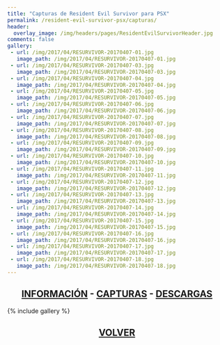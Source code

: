 ```yaml
---
title: "Capturas de Resident Evil Survivor para PSX"
permalink: /resident-evil-survivor-psx/capturas/
header:
  overlay_image: /img/headers/pages/ResidentEvilSurvivorHeader.jpg
comments: false
gallery:
 - url: /img/2017/04/RESURVIVOR-20170407-01.jpg
   image_path: /img/2017/04/RESURVIVOR-20170407-01.jpg
 - url: /img/2017/04/RESURVIVOR-20170407-03.jpg
   image_path: /img/2017/04/RESURVIVOR-20170407-03.jpg
 - url: /img/2017/04/RESURVIVOR-20170407-04.jpg
   image_path: /img/2017/04/RESURVIVOR-20170407-04.jpg
 - url: /img/2017/04/RESURVIVOR-20170407-05.jpg
   image_path: /img/2017/04/RESURVIVOR-20170407-05.jpg
 - url: /img/2017/04/RESURVIVOR-20170407-06.jpg
   image_path: /img/2017/04/RESURVIVOR-20170407-06.jpg
 - url: /img/2017/04/RESURVIVOR-20170407-07.jpg
   image_path: /img/2017/04/RESURVIVOR-20170407-07.jpg
 - url: /img/2017/04/RESURVIVOR-20170407-08.jpg
   image_path: /img/2017/04/RESURVIVOR-20170407-08.jpg
 - url: /img/2017/04/RESURVIVOR-20170407-09.jpg
   image_path: /img/2017/04/RESURVIVOR-20170407-09.jpg
 - url: /img/2017/04/RESURVIVOR-20170407-10.jpg
   image_path: /img/2017/04/RESURVIVOR-20170407-10.jpg
 - url: /img/2017/04/RESURVIVOR-20170407-11.jpg
   image_path: /img/2017/04/RESURVIVOR-20170407-11.jpg
 - url: /img/2017/04/RESURVIVOR-20170407-12.jpg
   image_path: /img/2017/04/RESURVIVOR-20170407-12.jpg
 - url: /img/2017/04/RESURVIVOR-20170407-13.jpg
   image_path: /img/2017/04/RESURVIVOR-20170407-13.jpg
 - url: /img/2017/04/RESURVIVOR-20170407-14.jpg
   image_path: /img/2017/04/RESURVIVOR-20170407-14.jpg
 - url: /img/2017/04/RESURVIVOR-20170407-15.jpg
   image_path: /img/2017/04/RESURVIVOR-20170407-15.jpg
 - url: /img/2017/04/RESURVIVOR-20170407-16.jpg
   image_path: /img/2017/04/RESURVIVOR-20170407-16.jpg
 - url: /img/2017/04/RESURVIVOR-20170407-17.jpg
   image_path: /img/2017/04/RESURVIVOR-20170407-17.jpg
 - url: /img/2017/04/RESURVIVOR-20170407-18.jpg
   image_path: /img/2017/04/RESURVIVOR-20170407-18.jpg
---
```

<h2 style="text-align: center;"><strong><a href="/resident-evil-survivor-psx/informacion/">INFORMACIÓN</a> - <a href="/resident-evil-survivor-psx/capturas/">CAPTURAS</a> - <a href="/resident-evil-survivor-psx/descargar/">DESCARGAS</a></strong></h2>

{% include gallery %}
<h2 style="text-align: center;"><strong><a href="/resident-evil-survivor-psx/">VOLVER</a></strong></h2>

